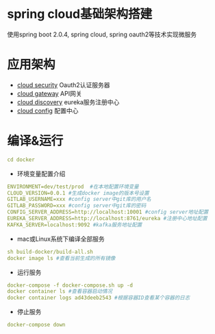 # spring cloud基础架构搭建
使用spring boot 2.0.4, spring cloud, spring oauth2等技术实现微服务

# 应用架构
* [cloud security](https://github.com/szmengran/cloud/tree/master/cloud-security) Oauth2认证服务器
* [cloud gateway](https://github.com/szmengran/cloud/tree/master/cloud-gateway) API网关
* [cloud discovery](https://github.com/szmengran/cloud/tree/master/cloud-discovery) eureka服务注册中心
* [cloud config](https://github.com/szmengran/cloud/tree/master/cloud-config) 配置中心

# 编译&运行

```yml
cd docker
```
* 环境变量配置介绍

```yml
ENVIRONMENT=dev/test/prod  #在本地配置环境变量
CLOUD_VERSION=0.0.1 #生成docker image的版本号设置
GITLAB_USERNAME=xxx #config server中git库的用户名
GITLAB_PASSWORD=xxx #config server中git库的密码
CONFIG_SERVER_ADDRESS=http://localhost:10001 #config server地址配置
EUREKA_SERVER_ADDRESS=http://localhost:8761/eureka #注册中心地址配置
KAFKA_SERVER=localhost:9092 #kafka服务地址配置
```

* mac或Linux系统下编译全部服务

```yml
sh build-docker/build-all.sh
docker image ls #查看当前生成的所有镜像
```


* 运行服务

```yml
docker-compose -f docker-compose.sh up -d
docker container ls #查看容器启动情况
docker container logs ad43deeb2543 #根据容器ID查看某个容器的日志
```

* 停止服务

```yml
docker-compose down
```